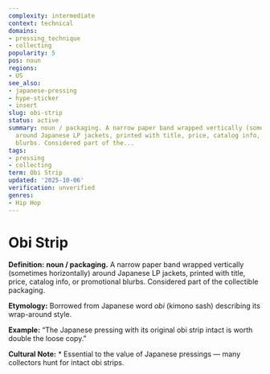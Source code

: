 ```yaml
---
complexity: intermediate
context: technical
domains:
- pressing_technique
- collecting
popularity: 5
pos: noun
regions:
- US
see_also:
- japanese-pressing
- hype-sticker
- insert
slug: obi-strip
status: active
summary: noun / packaging. A narrow paper band wrapped vertically (sometimes horizontally)
  around Japanese LP jackets, printed with title, price, catalog info, or promotional
  blurbs. Considered part of the...
tags:
- pressing
- collecting
term: Obi Strip
updated: '2025-10-06'
verification: unverified
genres:
- Hip Hop
---
```


# Obi Strip

**Definition:** **noun / packaging.** A narrow paper band wrapped vertically (sometimes horizontally) around Japanese LP jackets, printed with title, price, catalog info, or promotional blurbs. Considered part of the collectible packaging.

**Etymology:** Borrowed from Japanese word *obi* (kimono sash) describing its wrap-around style.

**Example:** “The Japanese pressing with its original obi strip intact is worth double the loose copy.”

**Cultural Note:** * Essential to the value of Japanese pressings — many collectors hunt for intact obi strips.

